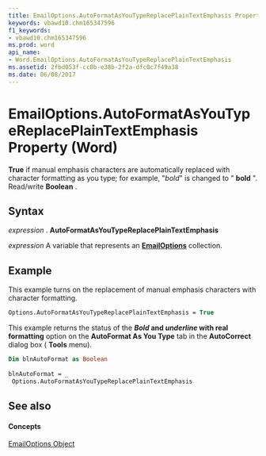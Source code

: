 ```yaml
---
title: EmailOptions.AutoFormatAsYouTypeReplacePlainTextEmphasis Property (Word)
keywords: vbawd10.chm165347596
f1_keywords:
- vbawd10.chm165347596
ms.prod: word
api_name:
- Word.EmailOptions.AutoFormatAsYouTypeReplacePlainTextEmphasis
ms.assetid: 2fbd053f-cc0b-e38b-2f2a-dfc0c7f49a38
ms.date: 06/08/2017
---
```



# EmailOptions.AutoFormatAsYouTypeReplacePlainTextEmphasis Property (Word)

 **True** if manual emphasis characters are automatically replaced with character formatting as you type; for example, "*bold*" is changed to " **bold** ". Read/write **Boolean** .


## Syntax

 _expression_ . **AutoFormatAsYouTypeReplacePlainTextEmphasis**

 _expression_ A variable that represents an **[EmailOptions](Word.EmailOptions.md)** collection.


## Example

This example turns on the replacement of manual emphasis characters with character formatting.


```vb
Options.AutoFormatAsYouTypeReplacePlainTextEmphasis = True
```

This example returns the status of the  ***Bold* and _underline_ with real formatting** option on the **AutoFormat As You Type** tab in the **AutoCorrect** dialog box ( **Tools** menu).




```vb
Dim blnAutoFormat as Boolean 
 
blnAutoFormat = _ 
 Options.AutoFormatAsYouTypeReplacePlainTextEmphasis
```


## See also


#### Concepts


[EmailOptions Object](Word.EmailOptions.md)

